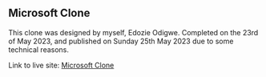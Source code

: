 ## Microsoft Clone

This clone was designed by myself, Edozie Odigwe. Completed on the 23rd of May 2023, and published on Sunday 25th May 2023 due to some technical reasons.

Link to live site: [Microsoft Clone](https://mikeedozie.github.io/microsoft-clone)
